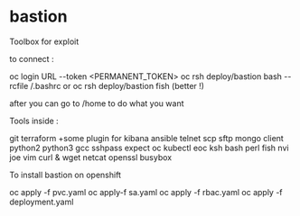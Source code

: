 # bastion

Toolbox for exploit
  
to connect :
  
  oc login URL --token <PERMANENT_TOKEN>
  oc rsh deploy/bastion bash --rcfile /.bashrc
  or
  oc rsh deploy/bastion fish    (better !)
             
after you can go to /home to do what you want

Tools inside :

  git
  terraform +some plugin  for kibana
  ansible
  telnet
  scp
  sftp
  mongo client
  python2
  python3
  gcc
  sshpass
  expect
  oc
  kubectl
  eoc
  ksh
  bash
  perl
  fish
  nvi
  joe
  vim
  curl & wget
  netcat
  openssl
  busybox

To install bastion on openshift

  oc apply -f pvc.yaml
  oc apply-f sa.yaml
  oc apply -f rbac.yaml
  oc apply -f deployment.yaml


